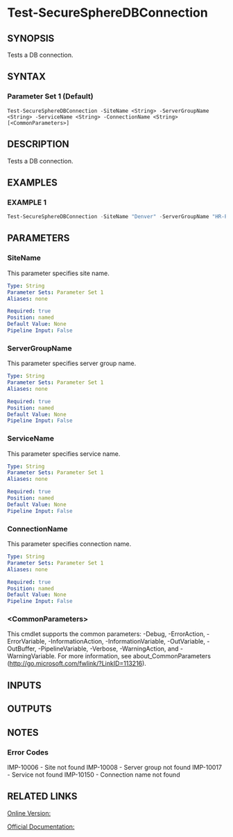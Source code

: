 ﻿# Test-SecureSphereDBConnection

## SYNOPSIS
Tests a DB connection.

## SYNTAX

### Parameter Set 1 (Default)
```
Test-SecureSphereDBConnection -SiteName <String> -ServerGroupName <String> -ServiceName <String> -ConnectionName <String> [<CommonParameters>]
```

## DESCRIPTION
Tests a DB connection.

## EXAMPLES

### EXAMPLE 1

```powershell
Test-SecureSphereDBConnection -SiteName "Denver" -ServerGroupName "HR-Prod" -DBServiceName "service1" -ConnectionName "connection1"
```

## PARAMETERS

### SiteName
This parameter specifies site name.

```yaml
Type: String
Parameter Sets: Parameter Set 1
Aliases: none

Required: true
Position: named
Default Value: None
Pipeline Input: False
```

### ServerGroupName
This parameter specifies server group name.

```yaml
Type: String
Parameter Sets: Parameter Set 1
Aliases: none

Required: true
Position: named
Default Value: None
Pipeline Input: False
```

### ServiceName
This parameter specifies service name.

```yaml
Type: String
Parameter Sets: Parameter Set 1
Aliases: none

Required: true
Position: named
Default Value: None
Pipeline Input: False
```

### ConnectionName
This parameter specifies connection name.

```yaml
Type: String
Parameter Sets: Parameter Set 1
Aliases: none

Required: true
Position: named
Default Value: None
Pipeline Input: False
```

### \<CommonParameters\>
This cmdlet supports the common parameters: -Debug, -ErrorAction, -ErrorVariable, -InformationAction, -InformationVariable, -OutVariable, -OutBuffer, -PipelineVariable, -Verbose, -WarningAction, and -WarningVariable. For more information, see about_CommonParameters (http://go.microsoft.com/fwlink/?LinkID=113216).

## INPUTS

## OUTPUTS

## NOTES

### Error Codes
IMP-10006 - Site not found
IMP-10008 - Server group not found
IMP-10017 - Service not found
IMP-10150 - Connection name not found

## RELATED LINKS

[Online Version:](https://github.com/akshinmustafayev/SecureSpherePS/tree/master/Documentation)

[Official Documentation:](https://docs.imperva.com/bundle/v13.6-api-reference-guide/page/61719.htm)



